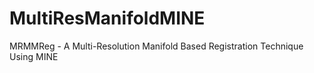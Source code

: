 # MultiResManifoldMINE
MRMMReg - A Multi-Resolution Manifold Based Registration Technique Using MINE
